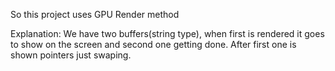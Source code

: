 So this project uses GPU Render method

Explanation:
We have two buffers(string type), when first is rendered it goes to show on the screen and second one getting done. After first one is shown pointers just swaping.
